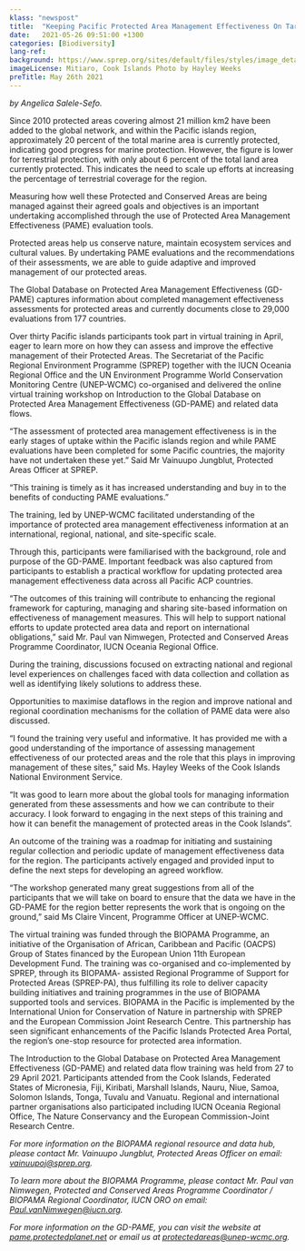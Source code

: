 ```yaml
---
klass: "newspost"
title:  "Keeping Pacific Protected Area Management Effectiveness On Target"
date:   2021-05-26 09:51:00 +1300
categories: [Biodiversity]
lang-ref: 
background: https://www.sprep.org/sites/default/files/styles/image_detai_670_400_/public/images/news/Mitiaro%2C%20Cook%20Islands_Credit%20Hayley%20Weeks.jpg?itok=sc3TMUKD
imageLicense: Mitiaro, Cook Islands Photo by Hayley Weeks
preTitle: May 26th 2021
---
```

*by Angelica Salele-Sefo.*

Since 2010 protected areas covering almost 21 million km2 have been added to the global network, and within the Pacific islands region, approximately 20 percent of the total marine area is currently protected, indicating good progress for marine protection. However, the figure is lower for terrestrial protection, with only about 6 percent of the total land area currently protected. This indicates the need to scale up efforts at increasing the percentage of terrestrial coverage for the region.

Measuring how well these Protected and Conserved Areas are being managed against their agreed goals and objectives is an important undertaking accomplished through the use of Protected Area Management Effectiveness (PAME) evaluation tools.

Protected areas help us conserve nature, maintain ecosystem services and cultural values.  By undertaking PAME evaluations and the recommendations of their assessments, we are able to guide adaptive and improved management of our protected areas.

The Global Database on Protected Area Management Effectiveness (GD-PAME) captures information about completed management effectiveness assessments for protected areas and currently documents close to 29,000 evaluations from 177 countries. 

Over thirty Pacific islands participants took part in virtual training in April, eager to learn more on how they can assess and improve the effective management of their Protected Areas.  The Secretariat of the Pacific Regional Environment Programme (SPREP) together with the IUCN Oceania Regional Office and the UN Environment Programme World Conservation Monitoring Centre (UNEP-WCMC) co-organised and delivered the online virtual training workshop on Introduction to the Global Database on Protected Area Management Effectiveness (GD-PAME) and related data flows. 

“The assessment of protected area management effectiveness is in the early stages of uptake within the Pacific islands region and while PAME evaluations have been completed for some Pacific countries, the majority have not undertaken these yet.” Said Mr Vainuupo Jungblut, Protected Areas Officer at SPREP.

“This training is timely as it has increased understanding and buy in to the benefits of conducting PAME evaluations.”

The training, led by UNEP-WCMC facilitated understanding of the importance of protected area management effectiveness information at an international, regional, national, and site-specific scale.

Through this, participants were familiarised with the background, role and purpose of the GD-PAME. 
Important feedback was also captured from participants to establish a practical workflow for updating protected area management effectiveness data across all Pacific ACP countries. 

“The outcomes of this training will contribute to enhancing the regional framework for capturing, managing and sharing site-based information on effectiveness of management measures. This will help to support national efforts to update protected area data and report on international obligations,” said Mr. Paul van Nimwegen, Protected and Conserved Areas Programme Coordinator, IUCN Oceania Regional Office.

During the training, discussions focused on extracting national and regional level experiences on challenges faced with data collection and collation as well as identifying likely solutions to address these.

Opportunities to maximise dataflows in the region and improve national and regional coordination mechanisms for the collation of PAME data were also discussed.

“I found the training very useful and informative. It has provided me with a good understanding of the importance of assessing management effectiveness of our protected areas and the role that this plays in improving management of these sites,” said Ms. Hayley Weeks of the Cook Islands National Environment Service.

“It was good to learn more about the global tools for managing information generated from these assessments and how we can contribute to their accuracy. I look forward to engaging in the next steps of this training and how it can benefit the management of protected areas in the Cook Islands”. 

An outcome of the training was a roadmap for initiating and sustaining regular collection and periodic update of management effectiveness data for the region. The participants actively engaged and provided input to define the next steps for developing an agreed workflow. 

“The workshop generated many great suggestions from all of the participants that we will take on board to ensure that the data we have in the GD-PAME for the region better represents the work that is ongoing on the ground,” said Ms Claire Vincent, Programme Officer at UNEP-WCMC.  

The virtual training was funded through the BIOPAMA Programme, an initiative of the Organisation of African, Caribbean and Pacific (OACPS) Group of States financed by the European Union 11th European Development Fund. The training was co-organised and co-implemented by SPREP, through its BIOPAMA- assisted Regional Programme of Support for Protected Areas (SPREP-PA), thus fulfilling its role to deliver capacity building initiatives and training programmes in the use of BIOPAMA supported tools and services. BIOPAMA in the Pacific is implemented by the International Union for Conservation of Nature in partnership with SPREP and the European Commission Joint Research Centre. This partnership has seen significant enhancements of the Pacific Islands Protected Area Portal, the region’s one-stop resource for protected area information.

The Introduction to the Global Database on Protected Area Management Effectiveness (GD-PAME) and related data flow training was held from 27 to 29 April 2021.  Participants attended from the Cook Islands, Federated States of Micronesia, Fiji, Kiribati, Marshall Islands, Nauru, Niue, Samoa, Solomon Islands, Tonga, Tuvalu and Vanuatu. Regional and international partner organisations also participated including IUCN Oceania Regional Office, The Nature Conservancy and the European Commission-Joint Research Centre. 

*For more information on the BIOPAMA regional resource and data hub, please contact Mr. Vainuupo Jungblut, Protected Areas Officer on email: [vainuupoj@sprep.org](mailto:vainuupoj@sprep.org).*  

*To learn more about the BIOPAMA Programme, please contact Mr. Paul van Nimwegen, Protected and Conserved Areas Programme Coordinator / BIOPAMA Regional Coordinator, IUCN ORO on email: [Paul.vanNimwegen@iucn.org](https://www.sprep.org/news/Paul.vanNimwegen@iucn.org).* 

*For more information on the GD-PAME, you can visit the website at [pame.protectedplanet.net](https://www.sprep.org/news/protectedareas@unep-wcmc.org) or email us at [protectedareas@unep-wcmc.org](https://www.sprep.org/news/protectedareas@unep-wcmc.org).* 

